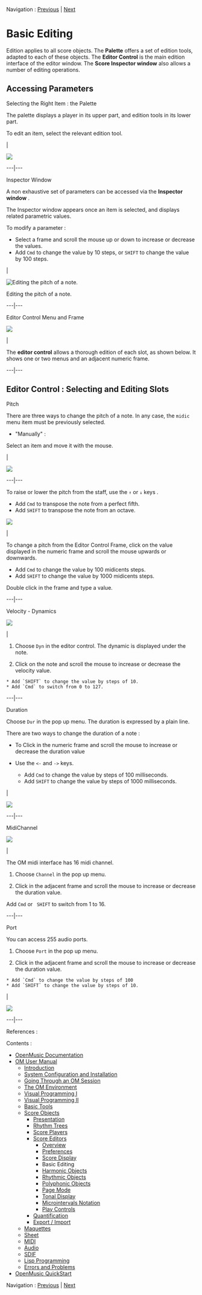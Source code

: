 Navigation : [Previous](Editor-Display "page précédente\(Score
Display\)") | [Next](Harmonic-Obj-Editor "page
suivante\(Harmonic Objects\)")


# Basic Editing

Edition applies to all score objects.  The  **Palette** offers a set of
edition tools, adapted to each of these objects. The  **Editor Control** is
the main edition interface of the editor window. The  **Score Inspector
window** also allows a number of editing operations.

## Accessing Parameters

Selecting the Right Item : the Palette

The palette displays a player in its upper part, and edition tools in its
lower part.

To edit an item, select the relevant edition tool.

|

![](../res/genpaletteselect.png)  
  
---|---  
  
Inspector Window

A non exhaustive set of parameters can be accessed via the  **Inspector
window** .

The Inspector window appears once an item is selected, and displays related
parametric values.

To modify a parameter :

  * Select a frame and scroll the mouse up or down to increase or decrease the values. 
  * Add `Cmd` to change the value by 10 steps, or `SHIFT` to change the value by 100 steps.

|

![Editing the pitch of a note.](../res/selectthenote1.png)

Editing the pitch of a note.  
  
---|---  
  
Editor Control Menu and Frame

![](../res/selectthenote2.png)

|

The  **editor control** allows a thorough edition of each slot, as shown
below. It shows one or two menus and an adjacent numeric frame.  
  
---|---  
  
## Editor Control : Selecting and Editing Slots

Pitch

There are three ways to change the pitch of a note. In any case, the `midic`
menu item must be previously selected.

  * "Manually" : 

Select an item and move it with the mouse.

|

![](../res/movenote.png)  
  
---|---  
  
To raise or lower the pitch from the staff, use the `↑` or `↓` keys .

  * Add `Cmd` to transpose the note from a perfect fifth.
  * Add `SHIFT` to transpose the note from an octave.

![](../res/changepitch1.png)

|

To change a pitch from the Editor Control Frame, click on the value displayed
in the numeric frame and scroll the mouse upwards or downwards.

  * Add `Cmd` to change the value by 100 midicents steps.
  * Add `SHIFT` to change the value by 1000 midicents steps.

Double click in the frame and type a value.  
  
---|---  
  
Velocity - Dynamics

![](../res/changevel.png)

|

  1. Choose `Dyn` in the editor control. The dynamic is displayed under the note.

  2. Click on the note and scroll the mouse to increase or decrease the velocity value.

    * Add `SHIFT` to change the value by steps of 10.
    * Add `Cmd` to switch from 0 to 127.

  
  
---|---  
  
Duration

Choose `Dur` in the pop up menu. The duration is expressed by a plain line.

There are two ways to change the duration of a note :

  * To Click in the numeric frame and scroll the mouse to increase or decrease the duration value

  * Use the `<-` and `->` keys.

    * Add `Cmd` to change the value by steps of 100 milliseconds.
    * Add `SHIFT` to change the value by steps of 1000 milliseconds.

|

![](../res/changedur2.png)  
  
---|---  
  
MidiChannel

![](../res/showcolorchannel.png)

|

The OM midi interface has 16 midi channel.

  1. Choose `Channel` in the pop up menu.

  2. Click in the adjacent frame and scroll the mouse to increase or decrease the duration value.

Add `Cmd` or ` SHIFT` to switch from 1 to 16.

  
  
---|---  
  
Port

You can access 255 audio ports.

  1. Choose `Port` in the pop up menu.

  2. Click in the adjacent frame and scroll the mouse to increase or decrease the duration value.

    * Add `Cmd` to change the value by steps of 100
    * Add `SHIFT` to change the value by steps of 10.

|

![](../res/changeport.png)  
  
---|---  
  
References :

Contents :

  * [OpenMusic Documentation](OM-Documentation)
  * [OM User Manual](OM-User-Manual)
    * [Introduction](00-Contents)
    * [System Configuration and Installation](Installation)
    * [Going Through an OM Session](Goingthrough)
    * [The OM Environment](Environment)
    * [Visual Programming I](BasicVisualProgramming)
    * [Visual Programming II](AdvancedVisualProgramming)
    * [Basic Tools](BasicObjects)
    * [Score Objects](ScoreObjects)
      * [Presentation](Score-Objects-Intro)
      * [Rhythm Trees](RT)
      * [Score Players](ScorePlayer)
      * [Score Editors](ScoreEditors)
        * [Overview](Editor-Overview)
        * [Preferences](Editors-Prefs)
        * [Score Display](Editor-Display)
        * Basic Editing
        * [Harmonic Objects](Harmonic-Obj-Editor)
        * [Rhythmic Objects](Editor-Rhythm)
        * [Polyphonic Objects](Poly-Multi-Editor)
        * [Page Mode](Editor-PageMode)
        * [Tonal Display](Editor-Tonality)
        * [Microintervals Notation](Editor-Microintervals)
        * [Play Controls](Editor-Play)
      * [Quantification](Quantification)
      * [Export / Import](ImportExport)
    * [Maquettes](Maquettes)
    * [Sheet](Sheet)
    * [MIDI](MIDI)
    * [Audio](Audio)
    * [SDIF](SDIF)
    * [Lisp Programming](Lisp)
    * [Errors and Problems](errors)
  * [OpenMusic QuickStart](QuickStart-Chapters)

Navigation : [Previous](Editor-Display "page précédente\(Score
Display\)") | [Next](Harmonic-Obj-Editor "page
suivante\(Harmonic Objects\)")


